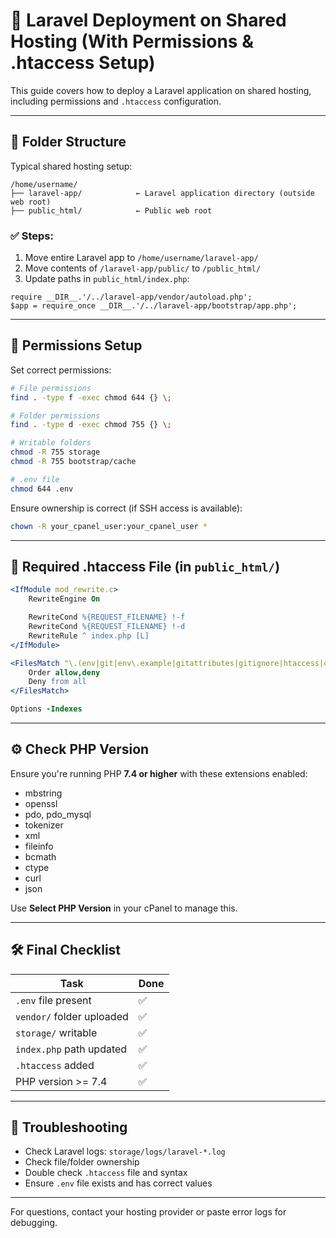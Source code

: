
# 🚀 Laravel Deployment on Shared Hosting (With Permissions & .htaccess Setup)

This guide covers how to deploy a Laravel application on shared hosting, including permissions and `.htaccess` configuration.

---

## 📁 Folder Structure

Typical shared hosting setup:
```
/home/username/
├── laravel-app/            ← Laravel application directory (outside web root)
├── public_html/            ← Public web root
```

### ✅ Steps:
1. Move entire Laravel app to `/home/username/laravel-app/`
2. Move contents of `/laravel-app/public/` to `/public_html/`
3. Update paths in `public_html/index.php`:

```
require __DIR__.'/../laravel-app/vendor/autoload.php';
$app = require_once __DIR__.'/../laravel-app/bootstrap/app.php';
```

---

## 🔐 Permissions Setup

Set correct permissions:

```bash
# File permissions
find . -type f -exec chmod 644 {} \;

# Folder permissions
find . -type d -exec chmod 755 {} \;

# Writable folders
chmod -R 755 storage
chmod -R 755 bootstrap/cache

# .env file
chmod 644 .env
```

Ensure ownership is correct (if SSH access is available):

```bash
chown -R your_cpanel_user:your_cpanel_user *
```

---

## 📜 Required .htaccess File (in `public_html/`)

```apache
<IfModule mod_rewrite.c>
    RewriteEngine On

    RewriteCond %{REQUEST_FILENAME} !-f
    RewriteCond %{REQUEST_FILENAME} !-d
    RewriteRule ^ index.php [L]
</IfModule>

<FilesMatch "\.(env|git|env\.example|gitattributes|gitignore|htaccess|composer\.json|composer\.lock|artisan)$">
    Order allow,deny
    Deny from all
</FilesMatch>

Options -Indexes
```

---

## ⚙️ Check PHP Version

Ensure you're running PHP **7.4 or higher** with these extensions enabled:

- mbstring
- openssl
- pdo, pdo_mysql
- tokenizer
- xml
- fileinfo
- bcmath
- ctype
- curl
- json

Use **Select PHP Version** in your cPanel to manage this.

---

## 🛠 Final Checklist

| Task                         | Done |
|------------------------------|------|
| `.env` file present          | ✅   |
| `vendor/` folder uploaded    | ✅   |
| `storage/` writable          | ✅   |
| `index.php` path updated     | ✅   |
| `.htaccess` added            | ✅   |
| PHP version >= 7.4           | ✅   |

---

## 🧪 Troubleshooting

- Check Laravel logs: `storage/logs/laravel-*.log`
- Check file/folder ownership
- Double check `.htaccess` file and syntax
- Ensure `.env` file exists and has correct values

---

For questions, contact your hosting provider or paste error logs for debugging.
